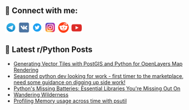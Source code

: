 ## 🔎 Connect with me:
[<img src="https://github.com/bullbesh/bullbesh/blob/main/images/Telegram.png" width="32" height="32" />](https://t.me/bullbesh)
[<img src="https://github.com/bullbesh/bullbesh/blob/main/images/VK.png" width="32" height="32" />](https://vk.com/bullbesh)
[<img src="https://github.com/bullbesh/bullbesh/blob/main/images/Twitter.png" width="32" height="32" />](https://twitter.com/bullbesh1)
[<img src="https://github.com/bullbesh/bullbesh/blob/main/images/Instagram.png" width="32" height="32" />](https://www.instagram.com/bullbesh)
[<img src="https://github.com/bullbesh/bullbesh/blob/main/images/Reddit.png" width="32" height="32" />](https://www.reddit.com/user/bullbesh)
[<img src="https://github.com/bullbesh/bullbesh/blob/main/images/YouTube.png" width="32" height="32" />](https://www.youtube.com/channel/UCtfjRs6uzgq5mfm8S06WTcg)

## 📕 Latest r/Python Posts
<!-- BLOG-POST-LIST:START -->
- [Generating Vector Tiles with PostGIS and Python for OpenLayers Map Rendering](https://www.reddit.com/r/Python/comments/134q9fs/generating_vector_tiles_with_postgis_and_python/)
- [Seasoned python dev looking for work - first timer to the marketplace, need some guidance on digging up side work!](https://www.reddit.com/r/Python/comments/134pnmr/seasoned_python_dev_looking_for_work_first_timer/)
- [Python&#39;s Missing Batteries: Essential Libraries You&#39;re Missing Out On](https://www.reddit.com/r/Python/comments/134p541/pythons_missing_batteries_essential_libraries/)
- [Wandering Wilderness](https://www.reddit.com/r/Python/comments/134ox4w/wandering_wilderness/)
- [Profiling Memory usage across time with psutil](https://www.reddit.com/r/Python/comments/134ob8h/profiling_memory_usage_across_time_with_psutil/)
<!-- BLOG-POST-LIST:END -->
